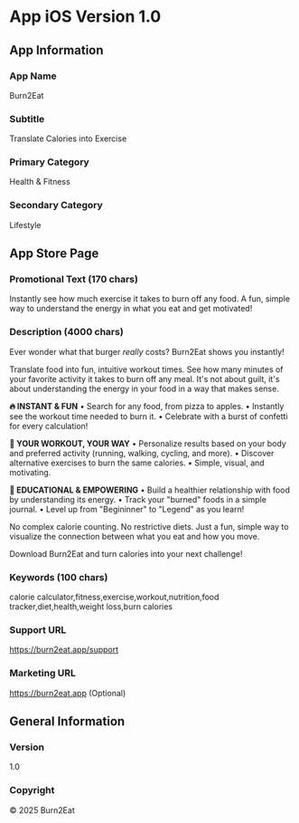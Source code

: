 # App iOS Version 1.0

## App Information

### App Name
Burn2Eat

### Subtitle
Translate Calories into Exercise

### Primary Category
Health & Fitness

### Secondary Category
Lifestyle

## App Store Page

### Promotional Text (170 chars)
Instantly see how much exercise it takes to burn off any food. A fun, simple way to understand the energy in what you eat and get motivated!

### Description (4000 chars)
Ever wonder what that burger *really* costs? Burn2Eat shows you instantly!

Translate food into fun, intuitive workout times. See how many minutes of your favorite activity it takes to burn off any meal. It's not about guilt, it's about understanding the energy in your food in a way that makes sense.

**🔥 INSTANT & FUN**
• Search for any food, from pizza to apples.
• Instantly see the workout time needed to burn it.
• Celebrate with a burst of confetti for every calculation!

**💪 YOUR WORKOUT, YOUR WAY**
• Personalize results based on your body and preferred activity (running, walking, cycling, and more).
• Discover alternative exercises to burn the same calories.
• Simple, visual, and motivating.

**🧠 EDUCATIONAL & EMPOWERING**
• Build a healthier relationship with food by understanding its energy.
• Track your "burned" foods in a simple journal.
• Level up from "Begininner" to "Legend" as you learn!

No complex calorie counting. No restrictive diets. Just a fun, simple way to visualize the connection between what you eat and how you move.

Download Burn2Eat and turn calories into your next challenge!

### Keywords (100 chars)
calorie calculator,fitness,exercise,workout,nutrition,food tracker,diet,health,weight loss,burn calories

### Support URL
https://burn2eat.app/support

### Marketing URL
https://burn2eat.app (Optional)

## General Information

### Version
1.0

### Copyright
© 2025 Burn2Eat
